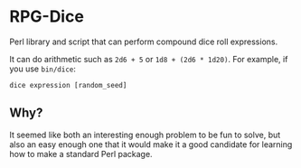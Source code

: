 # RPG-Dice

Perl library and script that can perform compound dice roll expressions.

It can do arithmetic such as `2d6 + 5` or `1d8 + (2d6 * 1d20)`. For example, if 
you use `bin/dice`:

```
dice expression [random_seed]
```

## Why?

It seemed like both an interesting enough problem to be fun to solve, but also 
an easy enough one that it would make it a good candidate for learning how to 
make a standard Perl package.